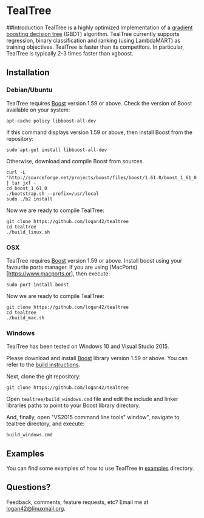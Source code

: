 # TealTree

##Introduction
TealTree is a highly optimized implementation of a [gradient boosting decision tree](https://en.wikipedia.org/wiki/Gradient_boosting) (GBDT) algorithm.
TealTree currently supports regression, binary classification and ranking (using LambdaMART) as training objectives.
TealTree is faster than its competitors. 
In particular, TealTree is typically 2-3 times faster than xgboost.

## Installation

### Debian/Ubuntu
TealTree requires [Boost](http://www.boost.org/) version 1.59 or above.
Check the version of Boost available on your system:
```
apt-cache policy libboost-all-dev
```
If this command displays version 1.59 or above, then install Boost from the repository:
```
sudo apt-get install libboost-all-dev
```
Otherwise, download and compile Boost from sources. 
```
curl -L 'http://sourceforge.net/projects/boost/files/boost/1.61.0/boost_1_61_0.tar.bz2/download' | tar jxf -
cd boost_1_61_0
./bootstrap.sh --prefix=/usr/local
sudo ./b2 install 
```
Now we are ready to compile TealTree:
```
git clone https://github.com/logan42/tealtree
cd tealtree
./build_linux.sh
```

### OSX
TealTree requires [Boost](http://www.boost.org/) version 1.59 or above.
Install boost using your favourite ports manager. 
If you are using (MacPorts)[https://www.macports.or], then execute:
```
sudo port install boost
```
Now we are ready to compile TealTree:
```
git clone https://github.com/logan42/tealtree
cd tealtree
./build_mac.sh
```

### Windows
TealTree has been tested on Windows 10 and Visual Studio 2015.

Please download and install [Boost](http://www.boost.org/) library version 1.59 or above.
You can refer to the [build instructions](http://www.boost.org/doc/libs/1_61_0/more/getting_started/windows.html).

Next, clone the git repository:
```
git clone https://github.com/logan42/tealtree
```

Open `tealtree/build_windows.cmd` file and edit the include and linker libraries paths to point to your Boost library directory.

And, finally, open "VS2015 command line tools" window", navigate to tealtree directory, and execute:
```
build_windows.cmd
```

## Examples
You can find some examples of how to use TealTree in [examples](examples) directory.

## Questions?
Feedback, comments, feature requests, etc?
Email me at <logan42@linuxmail.org>.
